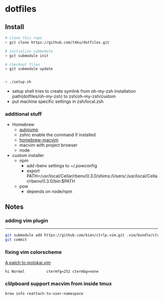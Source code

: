 dotfiles
=======

Install
-------

```bash
# clone this repo
> git clone https://github.com/t4ku/dotfiles.git

# initialize submodule
> git submodule init

# checkout files
> git submodule update


> ./setup.sh
```

* setup shell tries to create symlink from oh-my-zsh installation path(dotfiles/oh-my-zsh) to zsh/oh-my-zsh/custom
* put machine specific settings in zsh/local.zsh

### additional stuff

* Homebrew
  * [autojump](https://github.com/joelthelion/autojump/)
   * zshrc enable the command if installed
  * [homebrew-macvim](https://github.com/ryuk/homebrew-macvim)
   * macvim with project browser
  * node
* custom installer
  * npm
    * add rbenv settings to ~/.powconfig
    * export PATH=/usr/local/Cellar/rbenv/0.3.0/shims:/Users/:/usr/local/Cellar/rbenv/0.3.0/bin:$PATH
  * pow
    * depends on node/npm


Notes
-----

### adding vim plugin
----

```bash
git submodule add https://github.com/kien/ctrlp.vim.git .vim/bundle/ctrlp.vim
git commit
```

### fixing vim colorscheme

[A patch to molokai.vim](https://gist.github.com/3351367)

```
hi Normal          ctermfg=252 ctermbg=none
```

### clilpboard support macvim from inside tmux

```
brew info reattach-to-user-namespace
```
